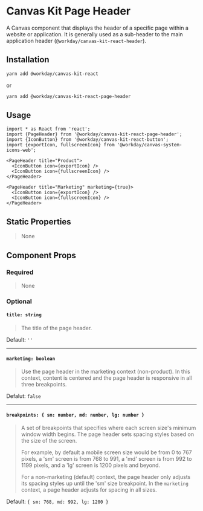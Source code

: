 # Canvas Kit Page Header

A Canvas component that displays the header of a specific page within a website or application. It
is generally used as a sub-header to the main application header
(`@workday/canvas-kit-react-header`).

## Installation

```sh
yarn add @workday/canvas-kit-react
```

or

```sh
yarn add @workday/canvas-kit-react-page-header
```

## Usage

```tsx
import * as React from 'react';
import {PageHeader} from '@workday/canvas-kit-react-page-header';
import {IconButton} from '@workday/canvas-kit-react-button';
import {exportIcon, fullscreenIcon} from '@workday/canvas-system-icons-web';

<PageHeader title="Product">
  <IconButton icon={exportIcon} />
  <IconButton icon={fullscreenIcon} />
</PageHeader>

<PageHeader title="Marketing" marketing={true}>
  <IconButton icon={exportIcon} />
  <IconButton icon={fullscreenIcon} />
</PageHeader>
```

## Static Properties

> None

## Component Props

### Required

> None

### Optional

#### `title: string`

> The title of the page header.

Default: `''`

---

#### `marketing: boolean`

> Use the page header in the marketing context (non-product). In this context, content is centered
> and the page header is responsive in all three breakpoints.

Defalut: `false`

---

#### `breakpoints: { sm: number, md: number, lg: number }`

> A set of breakpoints that specifies where each screen size's minimum window width begins. The page
> header sets spacing styles based on the size of the screen.
>
> For example, by default a mobile screen size would be from 0 to 767 pixels, a 'sm' screen is from
> 768 to 991, a 'md' screen is from 992 to 1199 pixels, and a 'lg' screen is 1200 pixels and beyond.
>
> For a non-marketing (default) context, the page header only adjusts its spacing styles up until
> the 'sm' size breakpoint. In the `marketing` context, a page header adjusts for spacing in all
> sizes.

Default: `{ sm: 768, md: 992, lg: 1200 }`

